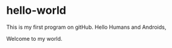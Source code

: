 hello-world
===========

This is my  first program on gitHub.
Hello Humans and Androids,

Welcome to my world.
